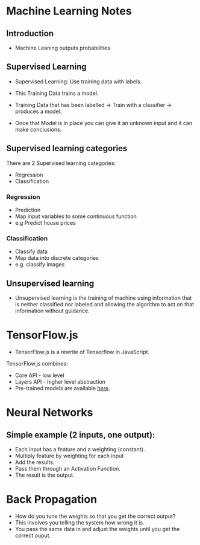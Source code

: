 # Machine Learning Notes

## Introduction
* Machine Leaning outputs probabilities

## Supervised Learning

* Supervised Learning: Use training data with labels.

* This Training Data trains a model.

* Training Data that has been labelled -> Train  with a classifier -> produces a model.

* Once that Model is in place you can give it an unknown input and it can make conclusions.

## Supervised learning categories
There are 2 Supervised learning categories:
* Regression
* Classification

### Regression
* Prediction
* Map input variables to some continuous function
* e.g Predict house prices

### Classification
* Classify data
* Map data into discrete categories
* e.g. classify images

## Unsupervised learning

* Unsupervised learning is the training of machine using information that is neither classified nor labeled and allowing the algorithm to act on that information without guidance.

# TensorFlow.js

* TensorFlow.js is a rewrite of Tensorflow in JavaScript.

TensorFlow.js combines:

* Core API - low level
* Layers API - higher level abstraction
* Pre-trained models are available [here](https://www.tensorflow.org/js/models). 

# Neural Networks

 ## Simple example (2 inputs, one output):

* Each input has a feature and a weighting (constant).
* Multiply feature by weighting for each input
* Add the results.
* Pass them through an Activation Function. 
* The result is the output.


# Back Propagation 
* How do you tune the weights so that you get the correct output?
* This involves you telling the system how wrong it is.
* You pass the same data in and adjust the weights until you get the correct ouput.

